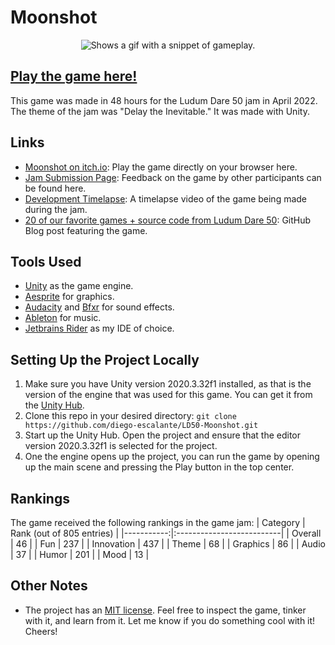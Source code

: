 # Moonshot

<p align="center">
  <picture>
    <source srcset="../assets/gameplay.gif?raw=true">
    <img alt="Shows a gif with a snippet of gameplay." src="../assets/gameplay.gif?raw=true">
  </picture>
</p>

## [Play the game here!](https://diego-escalante.itch.io/moonshot)
This game was made in 48 hours for the Ludum Dare 50 jam in April 2022. The theme of the jam was "Delay the Inevitable." It was made with Unity. 

## Links
* [Moonshot on itch.io](https://diego-escalante.itch.io/moonshot): Play the game directly on your browser here.
* [Jam Submission Page](https://ldjam.com/events/ludum-dare/50/moonshot): Feedback on the game by other participants can be found here.
* [Development Timelapse](https://youtu.be/BgVO8mW5qZo): A timelapse video of the game being made during the jam.
* [20 of our favorite games + source code from Ludum Dare 50](https://github.blog/2022-05-05-ludum-dare-50/): GitHub Blog post featuring the game.

## Tools Used
* [Unity](https://unity.com/) as the game engine.
* [Aesprite](https://www.aseprite.org/) for graphics.
* [Audacity](https://www.audacityteam.org/) and [Bfxr](http://www.bfxr.net/) for sound effects.
* [Ableton](https://www.ableton.com/) for music.
* [Jetbrains Rider](https://www.jetbrains.com/rider/) as my IDE of choice.

## Setting Up the Project Locally
1. Make sure you have Unity version 2020.3.32f1 installed, as that is the version of the engine that was used for this game. You can get it from the [Unity Hub](https://unity.com/download).
2. Clone this repo in your desired directory: `git clone https://github.com/diego-escalante/LD50-Moonshot.git`
3. Start up the Unity Hub. Open the project and ensure that the editor version 2020.3.32f1 is selected for the project.
4. One the engine opens up the project, you can run the game by opening up the main scene and pressing the Play button in the top center.

## Rankings
The game received the following rankings in the game jam:
| Category   | Rank (out of 805 entries) |
|-----------:|:--------------------------|
| Overall    | 46                        |
| Fun        | 237                       |
| Innovation | 437                       |
| Theme      | 68                        |
| Graphics   | 86                        |
| Audio      | 37                        |
| Humor      | 201                       |
| Mood       | 13                        |

## Other Notes
* The project has an [MIT license](LICENSE). Feel free to inspect the game, tinker with it, and learn from it. Let me know if you do something cool with it! Cheers!
